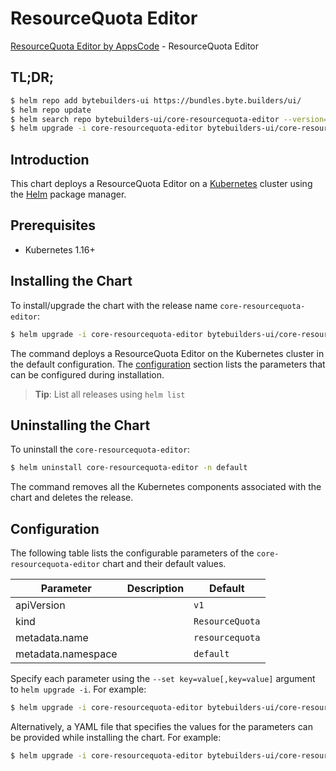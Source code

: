 # ResourceQuota Editor

[ResourceQuota Editor by AppsCode](https://byte.builders) - ResourceQuota Editor

## TL;DR;

```bash
$ helm repo add bytebuilders-ui https://bundles.byte.builders/ui/
$ helm repo update
$ helm search repo bytebuilders-ui/core-resourcequota-editor --version=v0.4.15
$ helm upgrade -i core-resourcequota-editor bytebuilders-ui/core-resourcequota-editor -n default --create-namespace --version=v0.4.15
```

## Introduction

This chart deploys a ResourceQuota Editor on a [Kubernetes](http://kubernetes.io) cluster using the [Helm](https://helm.sh) package manager.

## Prerequisites

- Kubernetes 1.16+

## Installing the Chart

To install/upgrade the chart with the release name `core-resourcequota-editor`:

```bash
$ helm upgrade -i core-resourcequota-editor bytebuilders-ui/core-resourcequota-editor -n default --create-namespace --version=v0.4.15
```

The command deploys a ResourceQuota Editor on the Kubernetes cluster in the default configuration. The [configuration](#configuration) section lists the parameters that can be configured during installation.

> **Tip**: List all releases using `helm list`

## Uninstalling the Chart

To uninstall the `core-resourcequota-editor`:

```bash
$ helm uninstall core-resourcequota-editor -n default
```

The command removes all the Kubernetes components associated with the chart and deletes the release.

## Configuration

The following table lists the configurable parameters of the `core-resourcequota-editor` chart and their default values.

|     Parameter      | Description |          Default           |
|--------------------|-------------|----------------------------|
| apiVersion         |             | <code>v1</code>            |
| kind               |             | <code>ResourceQuota</code> |
| metadata.name      |             | <code>resourcequota</code> |
| metadata.namespace |             | <code>default</code>       |


Specify each parameter using the `--set key=value[,key=value]` argument to `helm upgrade -i`. For example:

```bash
$ helm upgrade -i core-resourcequota-editor bytebuilders-ui/core-resourcequota-editor -n default --create-namespace --version=v0.4.15 --set apiVersion=v1
```

Alternatively, a YAML file that specifies the values for the parameters can be provided while
installing the chart. For example:

```bash
$ helm upgrade -i core-resourcequota-editor bytebuilders-ui/core-resourcequota-editor -n default --create-namespace --version=v0.4.15 --values values.yaml
```
